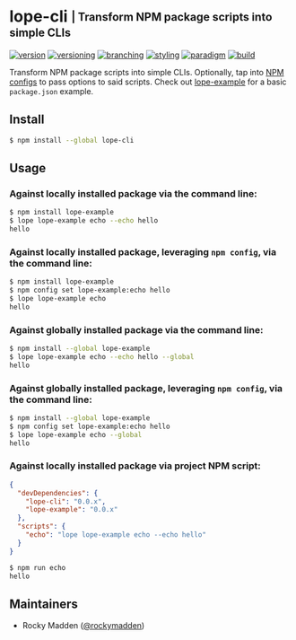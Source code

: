 # lope-cli <sub><sup>| Transform NPM package scripts into simple CLIs<sup></sub>
[![version](http://img.shields.io/badge/version-0.1.0-blue.svg)](https://www.npmjs.com/package/lope-cli)
[![versioning](http://img.shields.io/badge/versioning-semver-blue.svg)](http://semver.org/)
[![branching](http://img.shields.io/badge/branching-github%20flow-blue.svg)](https://guides.github.com/introduction/flow/)
[![styling](http://img.shields.io/badge/styling-xo-blue.svg)](https://github.com/sindresorhus/xo)
[![paradigm](http://img.shields.io/badge/paradigm-functional-blue.svg)](https://en.wikipedia.org/wiki/Functional_programming)
[![build](https://circleci.com/gh/cloud-elements/lope-cli.svg?style=shield)](https://circleci.com/gh/cloud-elements/lope-cli)

Transform NPM package scripts into simple CLIs. Optionally, tap into
[NPM configs](http://www.marcusoft.net/2015/08/npm-scripting-configs-and-arguments.html) to pass options to said
scripts. Check out [lope-example](https://github.com/cloud-elements/lope-example/blob/master/package.json) for
a basic `package.json` example.

## Install
```bash
$ npm install --global lope-cli
```

## Usage
### Against locally installed package via the command line:
```bash
$ npm install lope-example
$ lope lope-example echo --echo hello
hello
```

### Against locally installed package, leveraging `npm config`, via the command line:
```bash
$ npm install lope-example
$ npm config set lope-example:echo hello
$ lope lope-example echo
hello
```

### Against globally installed package via the command line:
```bash
$ npm install --global lope-example
$ lope lope-example echo --echo hello --global
hello
```

### Against globally installed package, leveraging `npm config`, via the command line:
```bash
$ npm install --global lope-example
$ npm config set lope-example:echo hello
$ lope lope-example echo --global
hello
```

### Against locally installed package via project NPM script:
```json
{
  "devDependencies": {
    "lope-cli": "0.0.x",
    "lope-example": "0.0.x"
  },
  "scripts": {
    "echo": "lope lope-example echo --echo hello"
  }
}
```

```bash
$ npm run echo
hello
```

## Maintainers
* Rocky Madden ([@rockymadden](https://github.com/rockymadden))
